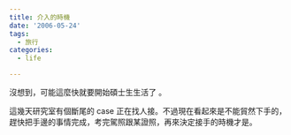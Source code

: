 ```yaml
---
title: 介入的時機
date: '2006-05-24'
tags:
  - 旅行
categories:
  - life

---
```

沒想到，可能這麼快就要開始碩士生生活了 。  
  
這幾天研究室有個斷尾的 case 正在找人接。不過現在看起來是不能貿然下手的，趕快把手邊的事情完成，考完駕照跟某證照，再來決定接手的時機才是。